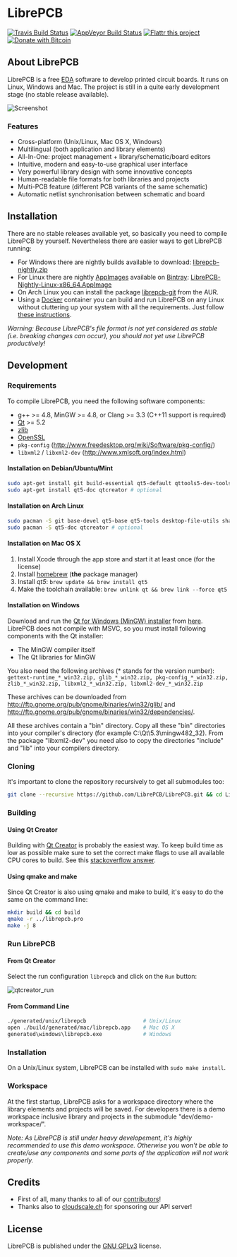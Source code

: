 # LibrePCB

[![Travis Build Status](https://travis-ci.org/LibrePCB/LibrePCB.svg?branch=master)](https://travis-ci.org/LibrePCB/LibrePCB)
[![AppVeyor Build Status](https://ci.appveyor.com/api/projects/status/jq41j14jlgs6rxsn/branch/master?svg=true)](https://ci.appveyor.com/project/librepcb/librepcb/branch/master)
[![Flattr this project](https://img.shields.io/badge/flattr-donate-yellow.svg)](https://flattr.com/submit/auto?user_id=LibrePCB&url=https://github.com/LibrePCB/LibrePCB&title=LibrePCB&language=&tags=github&category=software)
[![Donate with Bitcoin](https://img.shields.io/badge/bitcoin-donate-yellow.svg)](https://blockchain.info/address/1FiXZxoXe3px1nNuNygRb1NwcYr6U8AvG8)


## About LibrePCB

LibrePCB is a free [EDA](https://en.wikipedia.org/wiki/Electronic_design_automation)
software to develop printed circuit boards. It runs on Linux, Windows and Mac.
The project is still in a quite early development stage (no stable release available).

![Screenshot](doc/screenshot.png)

### Features

- Cross-platform (Unix/Linux, Mac OS X, Windows)
- Multilingual (both application and library elements)
- All-In-One: project management + library/schematic/board editors
- Intuitive, modern and easy-to-use graphical user interface
- Very powerful library design with some innovative concepts
- Human-readable file formats for both libraries and projects
- Multi-PCB feature (different PCB variants of the same schematic)
- Automatic netlist synchronisation between schematic and board


## Installation

There are no stable releases available yet, so basically you need to compile
LibrePCB by yourself. Nevertheless there are easier ways to get LibrePCB running:

- For Windows there are nightly builds available to download: 
  [librepcb-nightly.zip](https://ci.appveyor.com/api/projects/librepcb/librepcb/artifacts/build/librepcb-nightly.zip?branch=master)
- For Linux there are nightly [AppImages](http://appimage.org/) available on [Bintray](https://bintray.com/librepcb):
  [LibrePCB-Nightly-Linux-x86_64.AppImage](https://bintray.com/librepcb/LibrePCB-Nightly/download_file?file_path=LibrePCB-Nightly-Linux-x86_64.AppImage)
- On Arch Linux you can install the package 
  [librepcb-git](https://aur.archlinux.org/packages/librepcb-git/) from the AUR.
- Using a [Docker](https://www.docker.com/) container you can build and run LibrePCB
  on any Linux without cluttering up your system with all the requirements. Just follow
  [these instructions](https://github.com/LibrePCB/LibrePCB/tree/master/dev/docker).

*Warning: Because LibrePCB's file format is not yet considered as stable (i.e.
breaking changes can occur), you should not yet use LibrePCB productively!*


## Development

### Requirements

To compile LibrePCB, you need the following software components:

- g++ >= 4.8, MinGW >= 4.8, or Clang >= 3.3 (C++11 support is required)
- [Qt](http://www.qt.io/download-open-source/) >= 5.2
- [zlib](http://www.zlib.net/)
- [OpenSSL](https://www.openssl.org/)
- `pkg-config` (http://www.freedesktop.org/wiki/Software/pkg-config/)
- `libxml2` / `libxml2-dev` (http://www.xmlsoft.org/index.html)

#### Installation on Debian/Ubuntu/Mint

```bash
sudo apt-get install git build-essential qt5-default qttools5-dev-tools libglu1-mesa-dev openssl zlib1g zlib1g-dev pkg-config libxml2 libxml2-dev
sudo apt-get install qt5-doc qtcreator # optional
```

#### Installation on Arch Linux

```bash
sudo pacman -S git base-devel qt5-base qt5-tools desktop-file-utils shared-mime-info openssl zlib
sudo pacman -S qt5-doc qtcreator # optional
```

#### Installation on Mac OS X

1. Install Xcode through the app store and start it at least once (for the license)
2. Install [homebrew](https://github.com/Homebrew/brew) (**the** package manager)
3. Install *qt5*: `brew update && brew install qt5`
4. Make the toolchain available: `brew unlink qt && brew link --force qt5`

#### Installation on Windows

Download and run the 
[Qt for Windows (MinGW) installer](http://download.qt.io/official_releases/qt/5.8/5.8.0/qt-opensource-windows-x86-mingw530-5.8.0.exe) 
from [here](https://www.qt.io/download-open-source/). LibrePCB does not compile 
with MSVC, so you must install following components with the Qt installer:

- The MinGW compiler itself
- The Qt libraries for MinGW

You also need the following archives (* stands for the version number):
`gettext-runtime_*_win32.zip, glib_*_win32.zip, pkg-config_*_win32.zip, zlib_*_win32.zip, libxml2_*_win32.zip, libxml2-dev_*_win32.zip`

These archives can be downloaded from http://ftp.gnome.org/pub/gnome/binaries/win32/glib/ and http://ftp.gnome.org/pub/gnome/binaries/win32/dependencies/.

All these archives contain a "bin" directory. Copy all these "bin" directories into your compiler's directory (for example C:\Qt\5.3\mingw482_32\). From the package "libxml2-dev" you need also to copy the directories "include" and "lib" into your compilers directory.

### Cloning

It's important to clone the repository recursively to get all submodules too:

```bash
git clone --recursive https://github.com/LibrePCB/LibrePCB.git && cd LibrePCB
```

### Building

#### Using Qt Creator

Building with [Qt Creator](http://doc.qt.io/qtcreator/) is probably the easiest
way. To keep build time as low as possible make sure to set the correct make
flags to use all available CPU cores to build. See this [stackoverflow
answer](https://stackoverflow.com/questions/8860712/setting-default-make-options-for-qt-creator).

#### Using qmake and make

Since Qt Creator is also using qmake and make to build, it's easy to do the same
on the command line:

```bash
mkdir build && cd build
qmake -r ../librepcb.pro
make -j 8
```

### Run LibrePCB

#### From Qt Creator

Select the run configuration `librepcb` and click on the `Run` button:

![qtcreator_run](doc/qtcreator_run.png)

#### From Command Line

```bash
./generated/unix/librepcb                  # Unix/Linux
open ./build/generated/mac/librepcb.app    # Mac OS X
generated\windows\librepcb.exe             # Windows
```

### Installation

On a Unix/Linux system, LibrePCB can be installed with `sudo make install`.

### Workspace

At the first startup, LibrePCB asks for a workspace directory where the library
elements and projects will be saved.  For developers there is a demo workspace
inclusive library and projects in the submodule "dev/demo-workspace/".

*Note: As LibrePCB is still under heavy developement, it's highly recommended to
use this demo workspace. Otherwise you won't be able to create/use any 
components and some parts of the application will not work properly.*


## Credits

- First of all, many thanks to all of our [contributors](AUTHORS.md)!
- Thanks also to [cloudscale.ch](https://www.cloudscale.ch/) for sponsoring our 
  API server!


## License

LibrePCB is published under the [GNU GPLv3](http://www.gnu.org/licenses/gpl-3.0.html) license.
